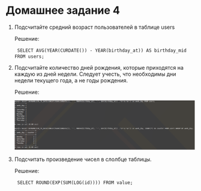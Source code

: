 # Домашнее задание 4
1. Подсчитайте средний возраст пользователей в таблице users

    Решение:

        SELECT AVG(YEAR(CURDATE()) - YEAR(birthday_at)) AS birthday_mid FROM users;
    
2. Подсчитайте количество дней рождения, которые приходятся на каждую из дней недели. Следует учесть, что необходимы дни недели текущего года, а не годы рождения.

    Решение:

    ![image](https://raw.githubusercontent.com/acoshi/BigDataCourse/master/Session1/homework4/image1.png)

3. Подсчитать произведение чисел в слолбце таблицы.

    Решение:

        SELECT ROUND(EXP(SUM(LOG(id)))) FROM value;